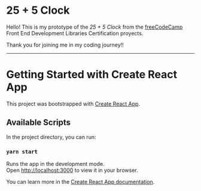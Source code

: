 # 25 + 5 Clock

Hello! This is my prototype of the _25 + 5 Clock_ from the [freeCodeCamp](https://www.freecodecamp.org/learn/) Front End Development Libraries Certification proyects.

Thank you for joining me in my coding journey!!

---

# Getting Started with Create React App

This project was bootstrapped with [Create React App](https://github.com/facebook/create-react-app).

## Available Scripts

In the project directory, you can run:

### `yarn start`

Runs the app in the development mode.\
Open [http://localhost:3000](http://localhost:3000) to view it in your browser.

You can learn more in the [Create React App documentation](https://facebook.github.io/create-react-app/docs/getting-started).
